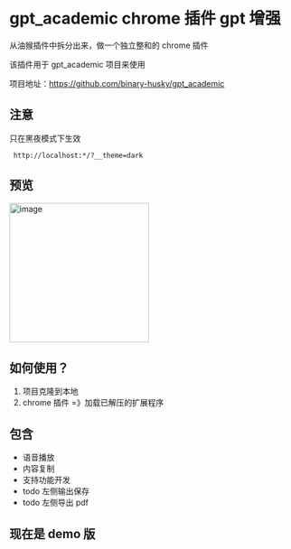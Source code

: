 # gpt_academic chrome 插件 gpt 增强

从油猴插件中拆分出来，做一个独立整和的 chrome 插件

该插件用于 gpt_academic 项目来使用

项目地址：https://github.com/binary-husky/gpt_academic

## 注意

只在黑夜模式下生效

```
 http://localhost:*/?__theme=dark
```

## 预览

<img width="247" alt="image" src="https://github.com/LiZheGuang/gpt_academic_chrome_extension/assets/16920092/a5c5ecc6-f505-4f12-af7b-61c6e0b2948e">

## 如何使用？

1. 项目克隆到本地
2. chrome 插件 =》加载已解压的扩展程序

## 包含

- 语音播放
- 内容复制
- 支持功能开发
- todo 左侧输出保存
- todo 左侧导出 pdf

## 现在是 demo 版
